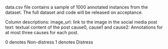 data.csv file contains a sample of 1000 annotated instances from the dataset. The full dataset and code will be released on acceptance.

Column descriptions:
image_url: link to the image in the social media post
text: textual content of the post
cause0, cause1 and cause2: Annotations for at most three causes for each post. 

0 denotes Non-distress
1 denotes Distress